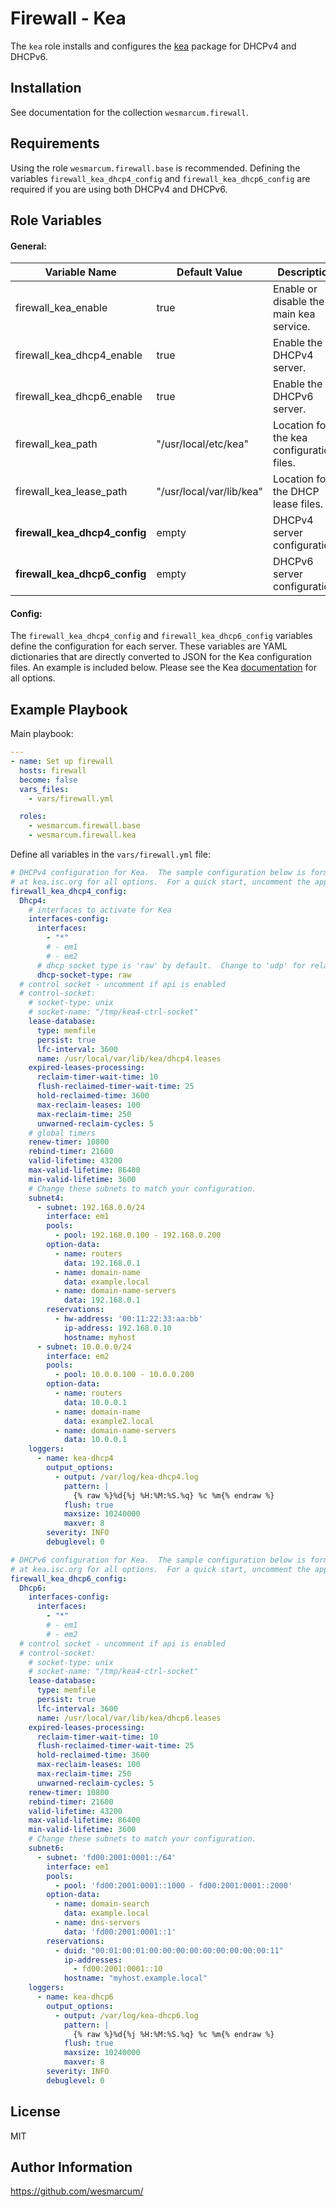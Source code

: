 Firewall - Kea
==============

The `kea` role installs and configures the [kea](https://kea.isc.org/) package for DHCPv4 and DHCPv6.

Installation
------------

See documentation for the collection `wesmarcum.firewall`.

Requirements
------------

Using the role `wesmarcum.firewall.base` is recommended.  Defining the variables `firewall_kea_dhcp4_config` and `firewall_kea_dhcp6_config` are required if you are using both DHCPv4 and DHCPv6.

Role Variables
--------------

#### General:

| Variable Name                 | Default Value            | Description                               |
|-------------------------------|--------------------------|-------------------------------------------|
| firewall_kea_enable           | true                     | Enable or disable the main kea service.   |
| firewall_kea_dhcp4_enable     | true                     | Enable the DHCPv4 server.                 |
| firewall_kea_dhcp6_enable     | true                     | Enable the DHCPv6 server.                 |
| firewall_kea_path             | "/usr/local/etc/kea"     | Location for the kea configuration files. |
| firewall_kea_lease_path       | "/usr/local/var/lib/kea" | Location for the DHCP lease files.        |
| **firewall_kea_dhcp4_config** | empty                    | DHCPv4 server configuration.              |
| **firewall_kea_dhcp6_config** | empty                    | DHCPv6 server configuration.              |

#### Config:

The `firewall_kea_dhcp4_config` and `firewall_kea_dhcp6_config` variables define the configuration for each server.  These variables are YAML dictionaries that are directly converted to JSON for the Kea configuration files.  An example is included below.  Please see the Kea [documentation](https://kea.readthedocs.io/en/latest/) for all options.

Example Playbook
----------------

Main playbook:

```yaml
---
- name: Set up firewall
  hosts: firewall
  become: false
  vars_files:
    - vars/firewall.yml

  roles:
    - wesmarcum.firewall.base
    - wesmarcum.firewall.kea
```

Define all variables in the `vars/firewall.yml` file:

```yaml
# DHCPv4 configuration for Kea.  The sample configuration below is formatted to be converted directly to JSON.  Please see the documentation
# at kea.isc.org for all options.  For a quick start, uncomment the appropriate lines and change values to match your network.
firewall_kea_dhcp4_config:
  Dhcp4:
    # interfaces to activate for Kea
    interfaces-config:
      interfaces:
        - "*"
        # - em1
        # - em2
      # dhcp socket type is 'raw' by default.  Change to 'udp' for relays.
      dhcp-socket-type: raw
  # control socket - uncomment if api is enabled
  # control-socket:
    # socket-type: unix
    # socket-name: "/tmp/kea4-ctrl-socket"
    lease-database:
      type: memfile
      persist: true
      lfc-interval: 3600
      name: /usr/local/var/lib/kea/dhcp4.leases
    expired-leases-processing:
      reclaim-timer-wait-time: 10
      flush-reclaimed-timer-wait-time: 25
      hold-reclaimed-time: 3600
      max-reclaim-leases: 100
      max-reclaim-time: 250
      unwarned-reclaim-cycles: 5
    # global timers
    renew-timer: 10800
    rebind-timer: 21600
    valid-lifetime: 43200
    max-valid-lifetime: 86400
    min-valid-lifetime: 3600
    # Change these subnets to match your configuration.
    subnet4:
      - subnet: 192.168.0.0/24
        interface: em1
        pools:
          - pool: 192.168.0.100 - 192.168.0.200
        option-data:
          - name: routers
            data: 192.168.0.1
          - name: domain-name
            data: example.local
          - name: domain-name-servers
            data: 192.168.0.1
        reservations:
          - hw-address: '00:11:22:33:aa:bb'
            ip-address: 192.168.0.10
            hostname: myhost
      - subnet: 10.0.0.0/24
        interface: em2
        pools:
          - pool: 10.0.0.100 - 10.0.0.200
        option-data:
          - name: routers
            data: 10.0.0.1
          - name: domain-name
            data: example2.local
          - name: domain-name-servers
            data: 10.0.0.1
    loggers:
      - name: kea-dhcp4
        output_options:
          - output: /var/log/kea-dhcp4.log
            pattern: |
              {% raw %}%d{%j %H:%M:%S.%q} %c %m{% endraw %}
            flush: true
            maxsize: 10240000
            maxver: 8
        severity: INFO
        debuglevel: 0

# DHCPv6 configuration for Kea.  The sample configuration below is formatted to be converted directly to JSON.  Please see the documentation
# at kea.isc.org for all options.  For a quick start, uncomment the appropriate lines and change values to match your network.
firewall_kea_dhcp6_config:
  Dhcp6:
    interfaces-config:
      interfaces:
        - "*"
        # - em1
        # - em2
  # control socket - uncomment if api is enabled
  # control-socket:
    # socket-type: unix
    # socket-name: "/tmp/kea4-ctrl-socket"
    lease-database:
      type: memfile
      persist: true
      lfc-interval: 3600
      name: /usr/local/var/lib/kea/dhcp6.leases
    expired-leases-processing:
      reclaim-timer-wait-time: 10
      flush-reclaimed-timer-wait-time: 25
      hold-reclaimed-time: 3600
      max-reclaim-leases: 100
      max-reclaim-time: 250
      unwarned-reclaim-cycles: 5
    renew-timer: 10800
    rebind-timer: 21600
    valid-lifetime: 43200
    max-valid-lifetime: 86400
    min-valid-lifetime: 3600
    # Change these subnets to match your configuration.
    subnet6:
      - subnet: 'fd00:2001:0001::/64'
        interface: em1
        pools:
          - pool: 'fd00:2001:0001::1000 - fd00:2001:0001::2000'
        option-data:
          - name: domain-search
            data: example.local
          - name: dns-servers
            data: 'fd00:2001:0001::1'
        reservations:
          - duid: "00:01:00:01:00:00:00:00:00:00:00:00:00:11"
            ip-addresses:
              - fd00:2001:0001::10
            hostname: "myhost.example.local"
    loggers:
      - name: kea-dhcp6
        output_options:
          - output: /var/log/kea-dhcp6.log
            pattern: |
              {% raw %}%d{%j %H:%M:%S.%q} %c %m{% endraw %}
            flush: true
            maxsize: 10240000
            maxver: 8
        severity: INFO
        debuglevel: 0
```

License
-------

MIT

Author Information
------------------

https://github.com/wesmarcum/
